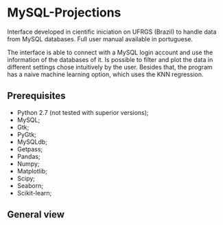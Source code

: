# MySQL-Projections
Interface developed in cientific iniciation on UFRGS (Brazil) to handle data from MySQL databases. Full user manual available in portuguese.

The interface is able to connect with a MySQL login account and use the information of the databases of it. Is possible to filter and plot the data in different settings chose intuitively by the user. Besides that, the program has a naive machine learning option, which uses the KNN regression.

## Prerequisites

- Python 2.7 (not tested with superior versions);
- MySQL;
- Gtk;
- PyGtk;
- MySQLdb;
- Getpass;
- Pandas;
- Numpy;
- Matplotlib;
- Scipy;
- Seaborn;
- Scikit-learn;

## General view

